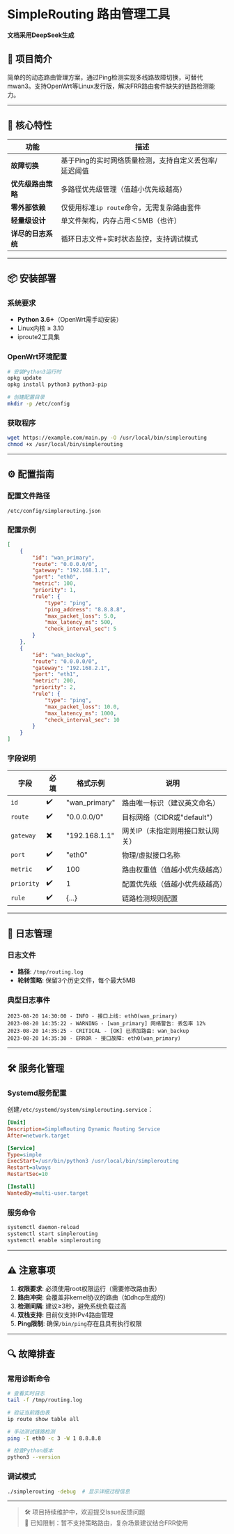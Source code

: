 # SimpleRouting 路由管理工具
**文档采用DeepSeek生成**
## 🚀 项目简介
简单的的动态路由管理方案，通过Ping检测实现多线路故障切换，可替代mwan3。支持OpenWrt等Linux发行版，解决FRR路由套件缺失的链路检测能力。

---

## 🌟 核心特性
| 功能                      | 描述                                                                 |
|---------------------------|--------------------------------------------------------------------|
| **故障切换**           | 基于Ping的实时网络质量检测，支持自定义丢包率/延迟阈值                   |
| **优先级路由策略**         | 多路径优先级管理（值越小优先级越高）                                    |
| **零外部依赖**             | 仅使用标准`ip route`命令，无需复杂路由套件                              |
| **轻量级设计**             | 单文件架构，内存占用＜5MB（也许）                                             |
| **详尽的日志系统**         | 循环日志文件+实时状态监控，支持调试模式                                 |

---

## 📦 安装部署

### 系统要求
- **Python 3.6+**（OpenWrt需手动安装）
- Linux内核 ≥ 3.10
- iproute2工具集

### OpenWrt环境配置
```bash
# 安装Python3运行时
opkg update
opkg install python3 python3-pip

# 创建配置目录
mkdir -p /etc/config
```

### 获取程序
```bash
wget https://example.com/main.py -O /usr/local/bin/simplerouting
chmod +x /usr/local/bin/simplerouting
```

---

## ⚙️ 配置指南

### 配置文件路径
`/etc/config/simplerouting.json`

### 配置示例
```json
[
    {
        "id": "wan_primary",
        "route": "0.0.0.0/0",
        "gateway": "192.168.1.1",
        "port": "eth0",
        "metric": 100,
        "priority": 1,
        "rule": {
            "type": "ping",
            "ping_address": "8.8.8.8",
            "max_packet_loss": 5.0,
            "max_latency_ms": 500,
            "check_interval_sec": 5
        }
    },
    {
        "id": "wan_backup",
        "route": "0.0.0.0/0",
        "gateway": "192.168.2.1",
        "port": "eth1",
        "metric": 200,
        "priority": 2,
        "rule": {
            "type": "ping",
            "max_packet_loss": 10.0,
            "max_latency_ms": 1000,
            "check_interval_sec": 10
        }
    }
]
```

### 字段说明
| 字段         | 必填 | 格式示例           | 说明                          |
|--------------|------|--------------------|-----------------------------|
| `id`         | ✔️   | "wan_primary"      | 路由唯一标识（建议英文命名）    |
| `route`      | ✔️   | "0.0.0.0/0"        | 目标网络（CIDR或"default"）    |
| `gateway`    | ✖️   | "192.168.1.1"      | 网关IP（未指定则用接口默认网关）|
| `port`       | ✔️   | "eth0"             | 物理/虚拟接口名称              |
| `metric`     | ✔️   | 100                | 路由权重值（值越小优先级越高）  |
| `priority`   | ✔️   | 1                  | 配置优先级（值越小优先级越高）  |
| `rule`       | ✔️   | {...}              | 链路检测规则配置               |

---

## 📜 日志管理

### 日志文件
- **路径**: `/tmp/routing.log`
- **轮转策略**: 保留3个历史文件，每个最大5MB

### 典型日志事件
```log
2023-08-20 14:30:00 - INFO - 接口上线: eth0(wan_primary)
2023-08-20 14:35:22 - WARNING - [wan_primary] 网络警告: 丢包率 12%
2023-08-20 14:35:25 - CRITICAL - [OK] 已添加路由: wan_backup
2023-08-20 14:35:30 - ERROR - 接口故障: eth0(wan_primary)
```

---

## 🛠️ 服务化管理

### Systemd服务配置
创建`/etc/systemd/system/simplerouting.service`：
```ini
[Unit]
Description=SimpleRouting Dynamic Routing Service
After=network.target

[Service]
Type=simple
ExecStart=/usr/bin/python3 /usr/local/bin/simplerouting
Restart=always
RestartSec=10

[Install]
WantedBy=multi-user.target
```

### 服务命令
```bash
systemctl daemon-reload
systemctl start simplerouting
systemctl enable simplerouting
```

---

## ⚠️ 注意事项
1. **权限要求**: 必须使用root权限运行（需要修改路由表）
2. **路由冲突**: 会覆盖非kernel协议的路由（如dhcp生成的）
3. **检测间隔**: 建议≥3秒，避免系统负载过高
4. **双栈支持**: 目前仅支持IPv4路由管理
5. **Ping限制**: 确保`/bin/ping`存在且具有执行权限

---

## 🔍 故障排查

### 常用诊断命令
```bash
# 查看实时日志
tail -f /tmp/routing.log

# 验证当前路由表
ip route show table all

# 手动测试链路检测
ping -I eth0 -c 3 -W 1 8.8.8.8

# 检查Python版本
python3 --version
```

### 调试模式
```bash
./simplerouting -debug  # 显示详细过程信息
```

---

> 🛠 项目持续维护中，欢迎提交Issue反馈问题  
> 📌 已知限制：暂不支持策略路由，复杂场景建议结合FRR使用

